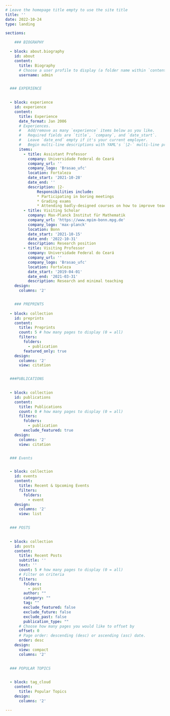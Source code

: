 ```yaml
---
# Leave the homepage title empty to use the site title
title: ''
date: 2022-10-24
type: landing

sections:

    ### BIOGRAPHY

  - block: about.biography
    id: about
    content:
      title: Biography
      # Choose a user profile to display (a folder name within `content/authors/`)
      username: admin


  ### EXPERIENCE

  
  - block: experience
    id: experience
    content:
      title: Experience
      date_format: Jan 2006
      # Experiences.
      #   Add/remove as many `experience` items below as you like.
      #   Required fields are `title`, `company`, and `date_start`.
      #   Leave `date_end` empty if it's your current employer.
      #   Begin multi-line descriptions with YAML's `|2-` multi-line prefix.
      items:
        - title: Assistant Professor
          company: Universidade Federal do Ceará
          company_url: ''
          company_logo: 'Brasao_ufc' 
          location: Fortaleza
          date_start: '2021-10-28'
          date_end: ''
          description: |2-
              Responsibilities include:
              * Participating in boring meetings 
              * Grading exams
              * Attending badly-designed courses on how to improve teaching habilities
        - title: Visiting Scholar
          company: Max-Planck Institut für Mathematik
          company_url: 'https://www.mpim-bonn.mpg.de'
          company_logo: 'max-planck'
          location: Bonn
          date_start: '2021-10-15'
          date_end: '2022-10-31'
          description: Research position 
        - title: Visiting Professor
          company: Universidade Federal do Ceará
          company_url: ''
          company_logo: 'Brasao_ufc'
          location: Fortaleza
          date_start: '2019-04-01'
          date_end: '2021-03-31'
          description: Research and minimal teaching
    design:
      columns: '2'


    ### PREPRINTS
  
  - block: collection
    id: preprints
    content:
      title: Preprints
      count: 5 # how many pages to display (0 = all)
      filters:
        folders:
          - publication
        featured_only: true
    design:
      columns: '2'
      view: citation


  ###PUBLICATIONS
  

  - block: collection
    id: publications
    content:
      title: Publications
      count: 0 # how many pages to display (0 = all)
      filters:
        folders:
          - publication
        exclude_featured: true
    design:
      columns: '2'
      view: citation


  ### Events


  - block: collection
    id: events
    content:
      title: Recent & Upcoming Events
      filters:
        folders:
          - event
    design:
      columns: '2'
      view: list
  

  ### POSTS
  

  - block: collection
    id: posts
    content:
      title: Recent Posts
      subtitle: ''
      text: ''
      count: 5 # how many pages to display (0 = all)
      # Filter on criteria
      filters:
        folders:
          - post
        author: ""
        category: ""
        tag: ""
        exclude_featured: false
        exclude_future: false
        exclude_past: false
        publication_type: ""
      # Choose how many pages you would like to offset by
      offset: 0
      # Page order: descending (desc) or ascending (asc) date.
      order: desc
    design:
      view: compact
      columns: '2'
  

  ### POPULAR TOPICS
  

  - block: tag_cloud
    content:
      title: Popular Topics
    design:
      columns: '2'

---
```

